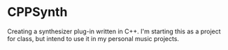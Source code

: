# CPPSynth
Creating a synthesizer plug-in written in C++. I'm starting this as a project for class, but intend to use it in my personal music projects.
